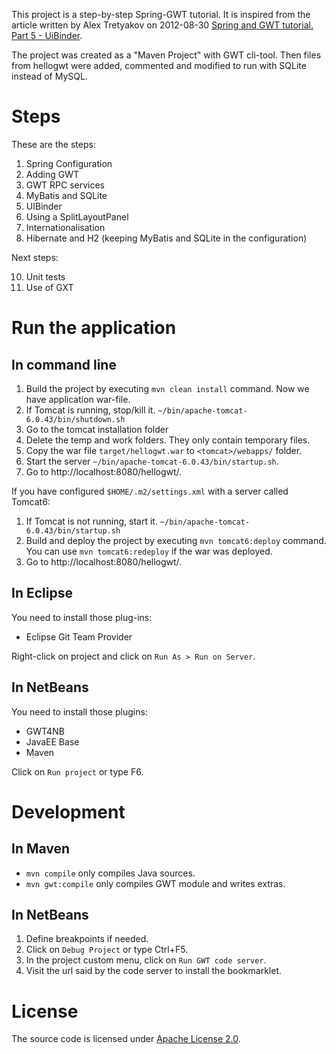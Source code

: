 This project is a step-by-step Spring-GWT tutorial.
It is inspired from the article written by Alex Tretyakov on 2012-08-30
[Spring and GWT tutorial. Part 5 - UiBinder](http://alextretyakov.blogspot.fr/2012/08/using-uibinder.html).

The project was created as a "Maven Project" with GWT cli-tool.
Then files from hellogwt were added, commented and modified to run with SQLite instead of MySQL.

# Steps

These are the steps:

1. Spring Configuration
2. Adding GWT
3. GWT RPC services
4. MyBatis and SQLite
5. UIBinder
6. Using a SplitLayoutPanel
7. Internationalisation
8. Hibernate and H2 (keeping MyBatis and SQLite in the configuration)
 
Next steps:

10. Unit tests
11. Use of GXT

# Run the application

## In command line

1. Build the project by executing `mvn clean install` command.
   Now we have application war-file.
2. If Tomcat is running, stop/kill it.
   `~/bin/apache-tomcat-6.0.43/bin/shutdown.sh`
3. Go to the tomcat installation folder
4. Delete the temp and work folders. They only contain temporary files.
5. Copy the war file `target/hellogwt.war` to `<tomcat>/webapps/` folder.
6. Start the server
   `~/bin/apache-tomcat-6.0.43/bin/startup.sh`.
7. Go to http://localhost:8080/hellogwt/.

If you have configured `$HOME/.m2/settings.xml` with a server called Tomcat6:

1. If Tomcat is not running, start it.
   `~/bin/apache-tomcat-6.0.43/bin/startup.sh`
2. Build and deploy the project by executing `mvn tomcat6:deploy` command.
   You can use `mvn tomcat6:redeploy` if the war was deployed.
3. Go to http://localhost:8080/hellogwt/.

## In Eclipse

You need to install those plug-ins:
- Eclipse Git Team Provider

Right-click on project and click on `Run As > Run on Server`.

## In NetBeans

You need to install those plugins:
- GWT4NB
- JavaEE Base
- Maven

Click on `Run project` or type F6.

# Development

## In Maven

- `mvn compile` only compiles Java sources.
- `mvn gwt:compile` only compiles GWT module and writes extras.

## In NetBeans

1. Define breakpoints if needed.
2. Click on `Debug Project` or type Ctrl+F5.
3. In the project custom menu, click on `Run GWT code server`.
4. Visit the url said by the code server to install the bookmarklet.

# License

The source code is licensed under [Apache License 2.0](http://www.apache.org/licenses/LICENSE-2.0).
